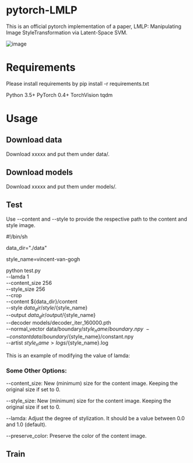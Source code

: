 # pytorch-LMLP
This is an official pytorch implementation of a paper, LMLP: Manipulating Image StyleTransformation via Latent-Space SVM. 

![image](https://github.com/qiudanWang/LMLP/blob/main/img/Figure0.png)

# Requirements
Please install requirements by pip install -r requirements.txt

Python 3.5+
PyTorch 0.4+
TorchVision
tqdm

# Usage
## Download data
Download xxxxx and put them under data/.

## Download models
Download xxxxx and put them under models/.

## Test
Use --content and --style to provide the respective path to the content and style image.

#!/bin/sh

data_dir="./data"

style_name=vincent-van-gogh

python test.py \
   --lamda 1 \
   --content_size 256 \
   --style_size 256 \
   --crop \
   --content ${data_dir}/content \
   --style ${data_dir}/style/${style_name} \
   --output ${data_dir}/output/${style_name} \
   --decoder models/decoder_iter_160000.pth \
   --normal_vector  data/boundary/${style_name}/boundary.npy \
   --constant data/boundary/${style_name}/constant.npy \
   --artist ${style_name} > logs/${style_name}.log 

This is an example of modifying the value of lamda:


### Some Other Options:

--content_size: New (minimum) size for the content image. Keeping the original size if set to 0.

--style_size: New (minimum) size for the content image. Keeping the original size if set to 0.

--lamda: Adjust the degree of stylization. It should be a value between 0.0 and 1.0 (default).

--preserve_color: Preserve the color of the content image.

## Train

